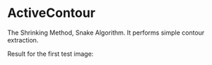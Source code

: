 # ActiveContour
The Shrinking Method, Snake Algorithm. It performs simple contour extraction.

Result for the first test image:
[](Data/Test1Result.png)
